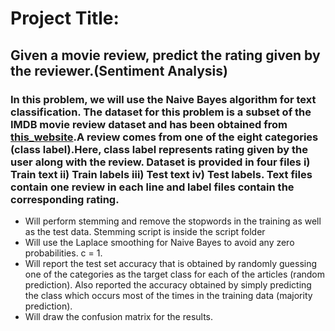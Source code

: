 # Project Title:
## Given a movie review, predict the rating given by the reviewer.(Sentiment Analysis)

### In this problem, we will use the Naive Bayes algorithm for text classification. The dataset for this problem is a subset of the IMDB movie review dataset and has been obtained from [this_website](http://ai.stanford.edu/~amaas/data/sentiment/).A review comes from one of the eight categories (class label).Here, class label represents rating given by the user along with the review. Dataset is provided in four files i) Train text ii) Train labels iii) Test text iv) Test labels. Text files contain one review in each line and label files contain the corresponding rating.

* Will perform stemming and remove the stopwords in the training as well as the test data. Stemming script is inside the script folder
* Will use the Laplace smoothing for Naive Bayes to avoid any zero probabilities. c = 1.
* Will report the test set accuracy that is obtained by randomly guessing one of the categories as the target class for each of the articles (random prediction). Also reported the accuracy obtained by simply predicting the class which occurs most of the times in the training data (majority prediction).
* Will draw the confusion matrix for the results.


